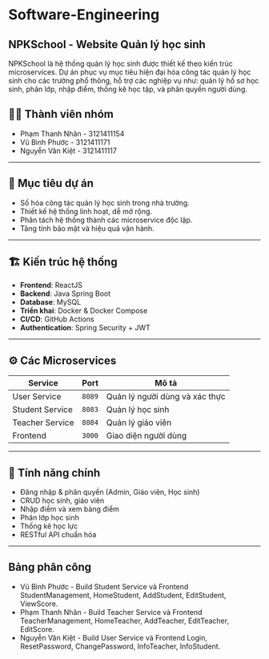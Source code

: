 # Software-Engineering

## NPKSchool - Website Quản lý học sinh

NPKSchool là hệ thống quản lý học sinh được thiết kế theo kiến trúc microservices. Dự án phục vụ mục tiêu hiện đại hóa công tác quản lý học sinh cho các trường phổ thông, hỗ trợ các nghiệp vụ như: quản lý hồ sơ học sinh, phân lớp, nhập điểm, thống kê học tập, và phân quyền người dùng.

## 👨‍💻 Thành viên nhóm

- Phạm Thanh Nhân - 3121411154  
- Vũ Bình Phước - 3121411171  
- Nguyễn Văn Kiệt - 3121411117  

---

## 📌 Mục tiêu dự án

- Số hóa công tác quản lý học sinh trong nhà trường.
- Thiết kế hệ thống linh hoạt, dễ mở rộng.
- Phân tách hệ thống thành các microservice độc lập.
- Tăng tính bảo mật và hiệu quả vận hành.

---

## 🏗️ Kiến trúc hệ thống

- **Frontend**: ReactJS
- **Backend**: Java Spring Boot
- **Database**: MySQL
- **Triển khai**: Docker & Docker Compose
- **CI/CD**: GitHub Actions
- **Authentication**: Spring Security + JWT

---

## ⚙️ Các Microservices

| Service | Port | Mô tả |
|--------|------|--------|
| User Service | `8089` | Quản lý người dùng và xác thực |
| Student Service | `8083` | Quản lý học sinh |
| Teacher Service | `8084` | Quản lý giáo viên |
| Frontend | `3000` | Giao diện người dùng |

---

## 🚀 Tính năng chính

- Đăng nhập & phân quyền (Admin, Giáo viên, Học sinh)
- CRUD học sinh, giáo viên
- Nhập điểm và xem bảng điểm
- Phân lớp học sinh
- Thống kê học lực
- RESTful API chuẩn hóa

---


## Bảng phân công
- Vũ Bình Phước - Build Student Service và Frontend StudentManagement, HomeStudent, AddStudent, EditStudent, ViewScore.
- Phạm Thanh Nhân - Build Teacher Service và Frontend TeacherManagement, HomeTeacher, AddTeacher, EditTeacher, EditScore.
- Nguyễn Văn Kiệt - Build User Service và Frontend Login, ResetPassword, ChangePassword, InfoTeacher, InfoStudent.
